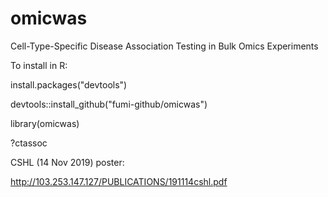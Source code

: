 # omicwas
Cell-Type-Specific Disease Association Testing in Bulk Omics Experiments

To install in R:

install.packages("devtools")

devtools::install_github("fumi-github/omicwas")

library(omicwas)

?ctassoc

CSHL (14 Nov 2019) poster:

http://103.253.147.127/PUBLICATIONS/191114cshl.pdf
